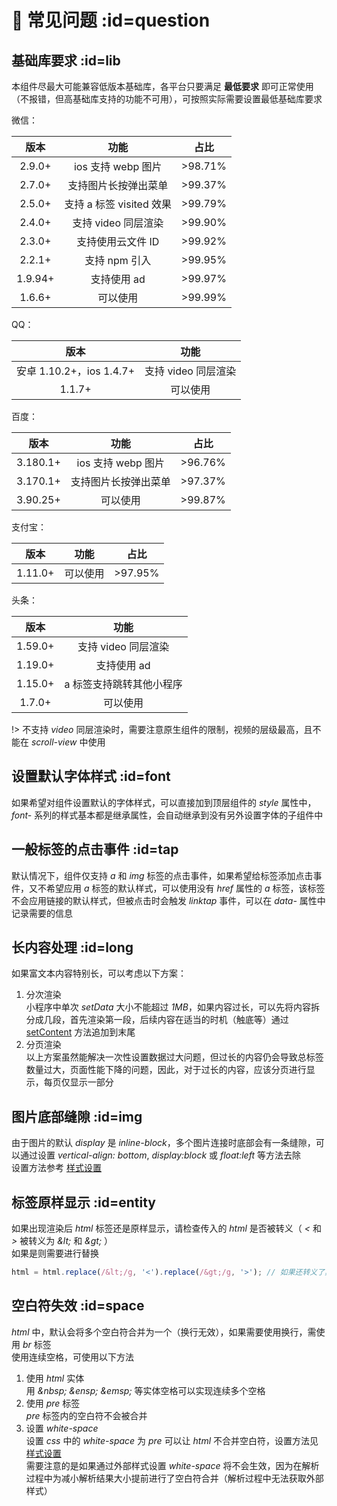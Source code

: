 # 📘 常见问题 :id=question

## 基础库要求 :id=lib
本组件尽最大可能兼容低版本基础库，各平台只要满足 **最低要求** 即可正常使用（不报错，但高基础库支持的功能不可用），可按照实际需要设置最低基础库要求  

微信：  

| 版本 | 功能 | 占比 |
|:---:|:---:|:---:|
| 2.9.0+ | ios 支持 webp 图片 | >98.71% |
| 2.7.0+ | 支持图片长按弹出菜单 | >99.37% |
| 2.5.0+ | 支持 a 标签 visited 效果 | >99.79% |
| 2.4.0+ | 支持 video 同层渲染 | >99.90% |
| 2.3.0+ | 支持使用云文件 ID | >99.92% |
| 2.2.1+ | 支持 npm 引入 | >99.95% |
| 1.9.94+ | 支持使用 ad | >99.97% |
| 1.6.6+ | 可以使用 | >99.99% |

QQ：  

| 版本 | 功能 |
|:---:|:---:|
| 安卓 1.10.2+，ios 1.4.7+ | 支持 video 同层渲染 |
| 1.1.7+ | 可以使用 |

百度：  

| 版本 | 功能 | 占比 |
|:---:|:---:|:---:|
| 3.180.1+ | ios 支持 webp 图片 | >96.76% |
| 3.170.1+ | 支持图片长按弹出菜单 | >97.37% |
| 3.90.25+ | 可以使用 | >99.87% |

支付宝：  

| 版本 | 功能 | 占比 |
|:---:|:---:|:---:|
| 1.11.0+ | 可以使用 | >97.95% |

头条：  

| 版本 | 功能 |
|:---:|:---:|
| 1.59.0+ | 支持 video 同层渲染 |
| 1.19.0+ | 支持使用 ad |
| 1.15.0+ | a 标签支持跳转其他小程序 |
| 1.7.0+ | 可以使用 |

!> 不支持 *video* 同层渲染时，需要注意原生组件的限制，视频的层级最高，且不能在 *scroll-view* 中使用  

## 设置默认字体样式 :id=font
如果希望对组件设置默认的字体样式，可以直接加到顶层组件的 *style* 属性中，*font-* 系列的样式基本都是继承属性，会自动继承到没有另外设置字体的子组件中  

## 一般标签的点击事件 :id=tap
默认情况下，组件仅支持 *a* 和 *img* 标签的点击事件，如果希望给标签添加点击事件，又不希望应用 *a* 标签的默认样式，可以使用没有 *href* 属性的 *a* 标签，该标签不会应用链接的默认样式，但被点击时会触发 *linktap* 事件，可以在 *data-* 属性中记录需要的信息  

## 长内容处理 :id=long
如果富文本内容特别长，可以考虑以下方案：  
1. 分次渲染  
   小程序中单次 *setData* 大小不能超过 *1MB*，如果内容过长，可以先将内容拆分成几段，首先渲染第一段，后续内容在适当的时机（触底等）通过 [setContent](/advanced/api#setContent) 方法追加到末尾  
2. 分页渲染  
   以上方案虽然能解决一次性设置数据过大问题，但过长的内容仍会导致总标签数量过大，页面性能下降的问题，因此，对于过长的内容，应该分页进行显示，每页仅显示一部分  

## 图片底部缝隙 :id=img
由于图片的默认 *display* 是 *inline-block*，多个图片连接时底部会有一条缝隙，可以通过设置 *vertical-align: bottom*, *display:block* 或 *float:left* 等方法去除  
设置方法参考 [样式设置](overview/feature#style)  

## 标签原样显示 :id=entity
如果出现渲染后 *html* 标签还是原样显示，请检查传入的 *html* 是否被转义（ *&lt;* 和 *&gt;* 被转义为 *&amp;lt;* 和 *&amp;gt;* ）  
如果是则需要进行替换  
```javascript
html = html.replace(/&lt;/g, '<').replace(/&gt;/g, '>'); // 如果还转义了其他字符如 &amp; 等也要进行替换
```

## 空白符失效 :id=space
*html* 中，默认会将多个空白符合并为一个（换行无效），如果需要使用换行，需使用 *br* 标签  
使用连续空格，可使用以下方法  
1. 使用 *html* 实体  
   用 *&amp;nbsp;* *&amp;ensp;* *&amp;emsp;* 等实体空格可以实现连续多个空格  
2. 使用 *pre* 标签  
   *pre* 标签内的空白符不会被合并  
3. 设置 *white-space*  
   设置 *css* 中的 *white-space* 为 *pre* 可以让 *html* 不合并空白符，设置方法见 [样式设置](overview/feature#style)  
   需要注意的是如果通过外部样式设置 *white-space* 将不会生效，因为在解析过程中为减小解析结果大小提前进行了空白符合并（解析过程中无法获取外部样式）  